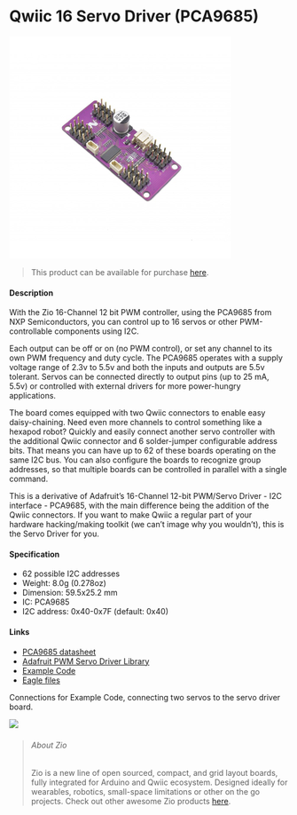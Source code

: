 # Qwiic 16 Servo Driver (PCA9685)

![](16-servo.png)

> This product can be available for purchase [here](https://www.smart-prototyping.com/Zio-16-Servo-Controller.html).



#### Description

With the Zio 16-Channel 12 bit PWM controller, using the PCA9685 from NXP Semiconductors, you can control up to 16 servos or other PWM-controllable components using I2C.

Each output can be off or on (no PWM control), or set any channel to its own PWM frequency and duty cycle. The PCA9685 operates with a supply voltage range of 2.3v to 5.5v and both the inputs and outputs are 5.5v tolerant. Servos can be connected directly to output pins (up to 25 mA, 5.5v) or controlled with external drivers for more power-hungry applications. 

The board comes equipped with two Qwiic connectors to enable easy daisy-chaining. Need even more channels to control something like a hexapod robot? Quickly and easily connect another servo controller with the additional Qwiic connector and 6 solder-jumper configurable address bits. That means you can have up to 62 of these boards operating on the same I2C bus. You can also configure the boards to recognize group addresses, so that multiple boards can be controlled in parallel with a single command.

This is a derivative of Adafruit’s 16-Channel 12-bit PWM/Servo Driver - I2C interface - PCA9685, with the main difference being the addition of the Qwiic connectors. If you want to make Qwiic a regular part of your hardware hacking/making toolkit (we can’t image why you wouldn’t), this is the Servo Driver for you.




#### Specification

* 62 possible I2C addresses
* Weight: 8.0g (0.278oz)
* Dimension: 59.5x25.2 mm
* IC: PCA9685
* I2C address: 0x40-0x7F (default: 0x40)



#### Links

* [PCA9685 datasheet](https://www.smart-prototyping.com/image/data/NOA-RnD/101896%2016%20Servo%20Controller/PCA9685.pdf)
* [Adafruit PWM Servo Driver Library](https://github.com/adafruit/Adafruit-PWM-Servo-Driver-Library)
* [Example Code](https://www.smart-prototyping.com/image/data/NOA-RnD/101896%2016%20Servo%20Controller/2_servos.ino0)
* [Eagle files](https://github.com/ZIOCC/Qwiic_Servo_Driver_PCA9685)



Connections for Example Code, connecting two servos to the servo driver board. 

![](https://www.smart-prototyping.com/image/data/NOA-RnD/101896%2016%20Servo%20Controller/16CH_Servo_Driver_Example_Code_Connections.jpg)






> ###### About Zio
> Zio is a new line of open sourced, compact, and grid layout boards, fully integrated for Arduino and Qwiic ecosystem. Designed ideally for wearables, robotics, small-space limitations or other on the go projects. Check out other awesome Zio products [here](https://www.smart-prototyping.com/Zio).
